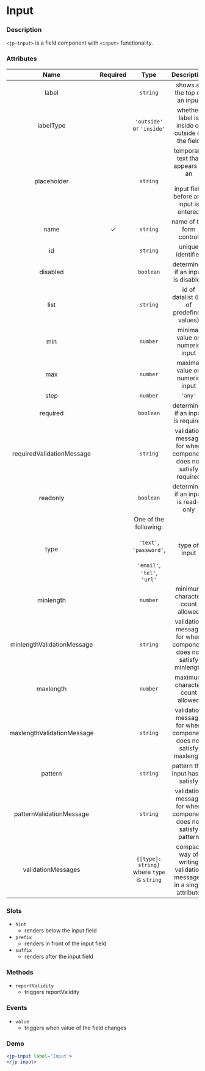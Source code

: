 # Input

### Description

`<jp-input>` is a field component with `<input>` functionality.

### Attributes

| **Name** | **Required** | **Type** | **Description** |
| :----: | :----: | :----: | :---: |
| label | | `string` | shows at the top of an input |
| labelType | | `'outside'` or `'inside'` | whether label is inside or outside of the field |
| placeholder | | `string` | temporary text that appears in an <br></br> input field before any input is entered |
| name | ✓ | `string` |  name of the form control |
| id | | `string`| unique identifier |
| disabled | | `boolean` | determines if an input is disabled |
| list | | `string` | id of datalist (list of predefined values) |
| min | | `number` | minimal value on numeric input |
| max | | `number` | maximal value on numeric input |
| step | | `number` | `'any'` | number that specifies step on numeric input |
| required | | `boolean` | determines if an input is required |
| requiredValidationMessage | | `string` | validation message for when component does not satisfy required |
| readonly | | `boolean` | determines if an input is read-only |
| type | | One of the following: <br></br> `'text'`, `'password'`, <br></br> `'email'`, `'tel'`, `'url'`  | type of input |
| minlength | | `number` | minimum character count allowed |
| minlengthValidationMessage | | `string` | validation message for when component does not satisfy minlength |
| maxlength | | `number` | maximum character count allowed |
| maxlengthValidationMessage | | `string` | validation message for when component does not satisfy maxlength |
| pattern | | `string` | pattern that input has to satisfy |
| patternValidationMessage | | `string` | validation message for when component does not satisfy pattern |
| validationMessages | | `{[type]: string}` where `type` is `string` | compact way of writing validation messages in a single attribute |
  
### Slots

- `hint`
  - renders below the input field
- `prefix`
  - renders in front of the input field
- `suffix`
  - renders after the input field

### Methods
- `reportValidity` 
  - triggers reportValidity

### Events

- `value` 
  - triggers when value of the field changes

### Demo

```jsx live
<jp-input label='Input'>
</jp-input>
```
